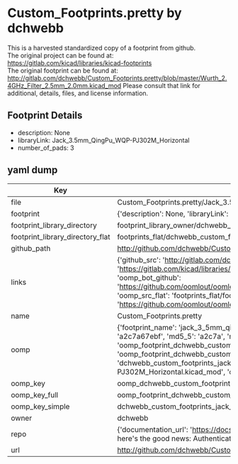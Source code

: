 # Custom_Footprints.pretty by dchwebb  
This is a harvested standardized copy of a footprint from github.  
The original project can be found at:  
https://gitlab.com/kicad/libraries/kicad-footprints  
The original footprint can be found at:
http://gitlab.com/dchwebb/Custom_Footprints.pretty/blob/master/Wurth_2.4GHz_Filter_2.5mm_2.0mm.kicad_mod
Please consult that link for additional, details, files, and license information.  
## Footprint Details
* description: None  
* libraryLink: Jack_3.5mm_QingPu_WQP-PJ302M_Horizontal  
* number_of_pads: 3  
## yaml dump  
| Key | Value |  
| --- | --- |  
| file | Custom_Footprints.pretty/Jack_3.5mm_QingPu_WQP-PJ302M_Horizontal.kicad_mod |  
| footprint | {'description': None, 'libraryLink': 'Jack_3.5mm_QingPu_WQP-PJ302M_Horizontal', 'number_of_pads': 3} |  
| footprint_library_directory | footprint_library_owner/dchwebb_Custom_Footprints.pretty |  
| footprint_library_directory_flat | footprints_flat/dchwebb_custom_footprints_jack_3_5mm_qingpu_wqp_pj302m_horizontal/working |  
| github_path | http://github.com/dchwebb/Custom_Footprints.pretty/blob/master/Jack_3.5mm_QingPu_WQP-PJ302M_Horizontal.kicad_mod |  
| links | {'github_src': 'http://gitlab.com/dchwebb/Custom_Footprints.pretty/blob/master/Wurth_2.4GHz_Filter_2.5mm_2.0mm.kicad_mod', 'github_src_repo': 'https://gitlab.com/kicad/libraries/kicad-footprints', 'oomp_bot': 'footprints/dchwebb_custom_footprints_jack_3_5mm_qingpu_wqp_pj302m_horizontal/working', 'oomp_bot_github': 'https://github.com/oomlout/oomlout_oomp_footprint_bot/tree/main/footprints/dchwebb_custom_footprints_jack_3_5mm_qingpu_wqp_pj302m_horizontal/working', 'oomp_src_flat': 'footprints_flat/footprints_flat/dchwebb_custom_footprints_jack_3_5mm_qingpu_wqp_pj302m_horizontal/working', 'oomp_src_flat_github': 'https://github.com/oomlout/oomlout_oomp_footprint_src/tree/main/footprints_flat/dchwebb_custom_footprints_jack_3_5mm_qingpu_wqp_pj302m_horizontal/working'} |  
| name | Custom_Footprints.pretty |  
| oomp | {'footprint_name': 'jack_3_5mm_qingpu_wqp_pj302m_horizontal', 'library_name': 'custom_footprints', 'md5': 'a2c7a67ebfaad45dd2cfae5612c00167', 'md5_10': 'a2c7a67ebf', 'md5_5': 'a2c7a', 'md5_6': 'a2c7a6', 'oomp_key': 'oomp_dchwebb_custom_footprints_jack_3_5mm_qingpu_wqp_pj302m_horizontal', 'oomp_key_extra': 'oomp_footprint_dchwebb_custom_footprints_jack_3_5mm_qingpu_wqp_pj302m_horizontal', 'oomp_key_full': 'oomp_footprint_dchwebb_custom_footprints_jack_3_5mm_qingpu_wqp_pj302m_horizontal_a2c7a6', 'oomp_key_simple': 'dchwebb_custom_footprints_jack_3_5mm_qingpu_wqp_pj302m_horizontal', 'original_filename': 'Custom_Footprints.pretty/Jack_3.5mm_QingPu_WQP-PJ302M_Horizontal.kicad_mod', 'owner_name': 'dchwebb'} |  
| oomp_key | oomp_dchwebb_custom_footprints_jack_3_5mm_qingpu_wqp_pj302m_horizontal |  
| oomp_key_full | oomp_footprint_dchwebb_custom_footprints_jack_3_5mm_qingpu_wqp_pj302m_horizontal |  
| oomp_key_simple | dchwebb_custom_footprints_jack_3_5mm_qingpu_wqp_pj302m_horizontal |  
| owner | dchwebb |  
| repo | {'documentation_url': 'https://docs.github.com/rest/overview/resources-in-the-rest-api#rate-limiting', 'message': "API rate limit exceeded for 84.66.173.59. (But here's the good news: Authenticated requests get a higher rate limit. Check out the documentation for more details.)"} |  
| url | http://github.com/dchwebb/Custom_Footprints.pretty |  

